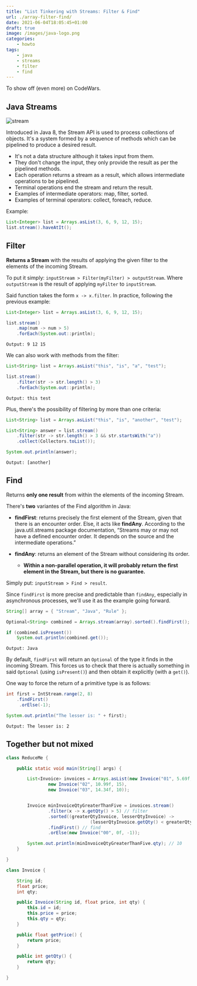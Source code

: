 ```yaml
---
title: "List Tinkering with Streams: Filter & Find"
url: ./array-filter-find/
date: 2021-06-04T18:05:45+01:00
draft: true
image: /images/java-logo.png
categories:
    - howto
tags:
    - java
    - streams
    - filter
    - find
---
```


To show off (even more) on CodeWars.

<!--more-->

## Java Streams

![stream](../../../images/stream.gif)

Introduced in Java 8, the Stream API is used to process collections of objects.
It's a system formed by a sequence of methods which can be pipelined to produce a desired result.

-   It's not a data structure although it takes input from them.
-   They don't change the input, they only provide the result as per the pipelined methods.
-   Each operation returns a stream as a result, which allows intermediate operations to be pipelined.
-   Terminal operations end the stream and return the result.
-   Examples of intermediate operators: map, filter, sorted.
-   Examples of terminal operators: collect, foreach, reduce.

Example:

```Java
List<Integer> list = Arrays.asList(3, 6, 9, 12, 15);
list.stream().haveAtIt();
```

## Filter

**Returns a Stream** with the results of applying the given filter to the elements of the incoming Stream.

To put it simply: `inputStream > Filter(myFilter) > outputStream`.
Where `outputStream` is the result of applying `myFilter` to `inputStream`.

Said function takes the form `x -> x.filter`.
In practice, following the previous example:

```Java
List<Integer> list = Arrays.asList(3, 6, 9, 12, 15);

list.stream()
	.map(num -> num > 5)
	.forEach(System.out::println);
```

`Output: 9 12 15`

We can also work with methods from the filter:

```Java
List<String> list = Arrays.asList("this", "is", "a", "test");

list.stream()
	.filter(str -> str.length() > 3)
	.forEach(System.out::println);
```

`Output: this test`

Plus, there's the possibility of filtering by more than one criteria:

```Java
List<String> list = Arrays.asList("this", "is", "another", "test");

List<String> answer = list.stream()
	.filter(str -> str.length() > 3 && str.startsWith("a"))
	.collect(Collectors.toList());

System.out.println(answer);
```

`Output: [another]`

## Find

Returns **only one result** from within the elements of the incoming Stream.

There's **two** variantes of the Find algorithm in Java:

-   **findFirst**: returns precisely the first element of the Stream, given that there is an encounter order. Else, it acts like **findAny**.
    According to the java.util.streams package documentation, “Streams may or may not have a defined encounter order. It depends on the source and the intermediate operations.”

-   **findAny**: returns an element of the Stream without considering its order.

    -   **Within a non-parallel operation, it will probably return the first element in the Stream, but there is no guarantee.**

Simply put: `inputStream > Find > result`.

Since `findFirst` is more precise and predictable than `findAny`, especially in asynchronous processes, we'll use it as the example going forward.

```Java
String[] array = { "Stream", "Java", "Rule" };

Optional<String> combined = Arrays.stream(array).sorted().findFirst();

if (combined.isPresent())
	System.out.println(combined.get());
```

`Output: Java`

By default, `findFirst` will return an `Optional` of the type it finds in the incoming Stream.
This forces us to check that there is actually something in said `Optional` (using `isPresent()`) and then obtain it explicitly (with a `get()`).

One way to force the return of a primitive type is as follows:

```Java
int first = IntStream.range(2, 8)
	.findFirst()
	 .orElse(-1);

System.out.println("The lesser is: " + first);
```

`Output: The lesser is: 2`

## Together but not mixed

```Java
class ReduceMe {

    public static void main(String[] args) {

    	List<Invoice> invoices = Arrays.asList(new Invoice("01", 5.69f, 2),
    			new Invoice("02", 10.99f, 15),
    			new Invoice("03", 14.34f, 10));


        Invoice minInvoiceQtyGreaterThanFive = invoices.stream()
                .filter(x -> x.getQty() > 5) // filter
                .sorted((greaterQtyInvoice, lesserQtyInvoice) ->
                                (lesserQtyInvoice.getQty() < greaterQtyInvoice.getQty()) ? 1 : -1)
                .findFirst() // find
                .orElse(new Invoice("00", 0f, -1));

        System.out.println(minInvoiceQtyGreaterThanFive.qty); // 10
    }

}

class Invoice {

    String id;
    float price;
    int qty;

    public Invoice(String id, float price, int qty) {
    	this.id = id;
    	this.price = price;
    	this.qty = qty;
    }

    public float getPrice() {
    	return price;
    }

    public int getQty() {
    	return qty;
    }

}
```

